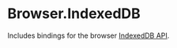 # Browser.IndexedDB

Includes bindings for the browser [IndexedDB API](https://developer.mozilla.org/en-US/docs/Web/API/IndexedDB_API).
